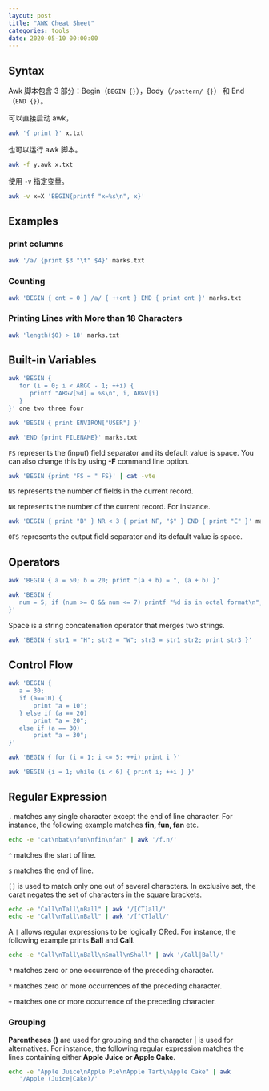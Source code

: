 ```yaml
---
layout: post
title: "AWK Cheat Sheet"
categories: tools
date: 2020-05-10 00:00:00
---
```


## Syntax

Awk 脚本包含 3 部分：Begin（`BEGIN {}`），Body（`/pattern/ {}`） 和 End（`END {}`）。

可以直接启动 awk，

```bash
awk '{ print }' x.txt
```

也可以运行 awk 脚本。

```bash
awk -f y.awk x.txt
```

使用 `-v` 指定变量。

```bash
awk -v x=X 'BEGIN{printf "x=%s\n", x}'
```

## Examples

### print columns

```bash
awk '/a/ {print $3 "\t" $4}' marks.txt
```

### Counting

```bash
awk 'BEGIN { cnt = 0 } /a/ { ++cnt } END { print cnt }' marks.txt
```

### Printing Lines with More than 18 Characters

```bash
awk 'length($0) > 18' marks.txt
```

## Built-in Variables

```bash
awk 'BEGIN { 
   for (i = 0; i < ARGC - 1; ++i) { 
      printf "ARGV[%d] = %s\n", i, ARGV[i] 
   } 
}' one two three four
```

```bash
awk 'BEGIN { print ENVIRON["USER"] }'
```

```bash
awk 'END {print FILENAME}' marks.txt
```

`FS` represents the (input) field separator and its default value is space. You can also change this by using **-F** command line option.

```bash
awk 'BEGIN {print "FS = " FS}' | cat -vte
```

`NS` represents the number of fields in the current record.

`NR` represents the number of the current record. For instance.

```bash
awk 'BEGIN { print "B" } NR < 3 { print NF, "$" } END { print "E" }' marks.txt
```

`OFS` represents the output field separator and its default value is space.

## Operators

```bash
awk 'BEGIN { a = 50; b = 20; print "(a + b) = ", (a + b) }'
```

```bash
awk 'BEGIN {
   num = 5; if (num >= 0 && num <= 7) printf "%d is in octal format\n", num 
}'
```

Space is a string concatenation operator that merges two strings.

```bash
awk 'BEGIN { str1 = "H"; str2 = "W"; str3 = str1 str2; print str3 }'
```

## Control Flow

```bash
awk 'BEGIN {
   a = 30;
   if (a==10) {
       print "a = 10";
   } else if (a == 20)
       print "a = 20";
   else if (a == 30)
       print "a = 30";
}'
```

```bash
awk 'BEGIN { for (i = 1; i <= 5; ++i) print i }'
```

```bash
awk 'BEGIN {i = 1; while (i < 6) { print i; ++i } }'
```

## Regular Expression

`.` matches any single character except the end of line character. For instance, the following example matches **fin, fun, fan** etc.

```bash
echo -e "cat\nbat\nfun\nfin\nfan" | awk '/f.n/'
```

`^` matches the start of line.

`$` matches the end of line.

`[]` is used to match only one out of several characters. In exclusive set, the carat negates the set of characters in the square brackets.

```bash
echo -e "Call\nTall\nBall" | awk '/[CT]all/'
echo -e "Call\nTall\nBall" | awk '/[^CT]all/'
```

A `|` allows regular expressions to be logically ORed. For instance, the following example prints **Ball** and **Call**.

```bash
echo -e "Call\nTall\nBall\nSmall\nShall" | awk '/Call|Ball/'
```

`?` matches zero or one occurrence of the preceding character.

`*` matches zero or more occurrences of the preceding character.

`+` matches one or more occurrence of the preceding character.

### Grouping

**Parentheses ()** are used for grouping and the character | is used  for alternatives. For instance, the following regular expression matches the lines containing either **Apple Juice or Apple Cake**.

```bash
echo -e "Apple Juice\nApple Pie\nApple Tart\nApple Cake" | awk 
   '/Apple (Juice|Cake)/'
```

